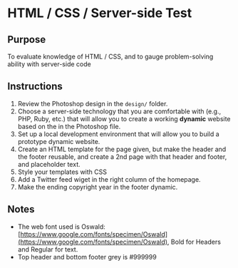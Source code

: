# HTML / CSS / Server-side Test

## Purpose

To evaluate knowledge of HTML / CSS, and to gauge problem-solving ability with server-side code

## Instructions

1. Review the Photoshop design in the `design/` folder.
1. Choose a server-side technology that you are comfortable with (e.g., PHP, Ruby, etc.) that will allow you to create a working **dynamic** website based on the in the Photoshop file.
1. Set up a local development environment that will allow you to build a prototype dynamic website.
1. Create an HTML template for the page given, but make the header and the footer reusable, and create a 2nd page with that header and footer, and placeholder text.
1. Style your templates with CSS
1. Add a Twitter feed wiget in the right column of the homepage.
1. Make the ending copyright year in the footer dynamic.

## Notes

* The web font used is Oswald: [https://www.google.com/fonts/specimen/Oswald](https://www.google.com/fonts/specimen/Oswald),  Bold for Headers and Regular for text. 
* Top header and bottom footer grey is #999999

